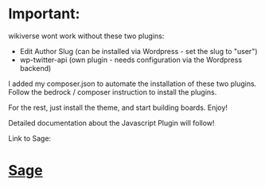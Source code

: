 # Important:
wikiverse wont work without these two plugins: 

- Edit Author Slug (can be installed via Wordpress - set the slug to "user")
- wp-twitter-api (own plugin - needs configuration via the Wordpress backend)

I added my composer.json to automate the installation of these two plugins. Follow the bedrock / composer instruction to install the plugins. 

For the rest, just install the theme, and start building boards. Enjoy!

Detailed documentation about the Javascript Plugin will follow!

Link to Sage: 
# [Sage](https://roots.io/sage/)

